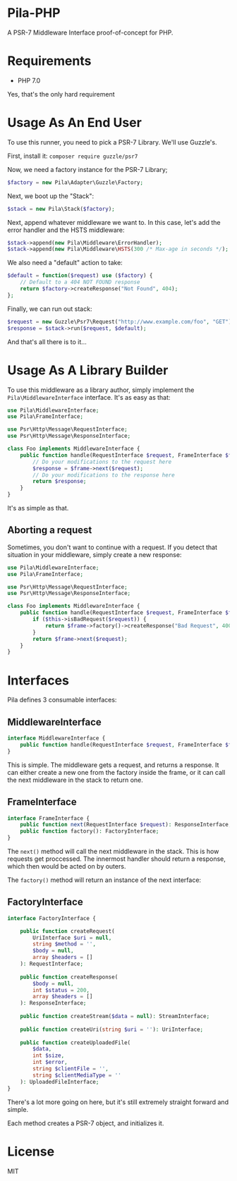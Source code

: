 Pila-PHP
========
A PSR-7 Middleware Interface proof-of-concept for PHP.

# Requirements
 * PHP 7.0
 
Yes, that's the only hard requirement

# Usage As An End User

To use this runner, you need to pick a PSR-7 Library. We'll use Guzzle's.

First, install it: `composer require guzzle/psr7`

Now, we need a factory instance for the PSR-7 Library;

```php
$factory = new Pila\Adapter\Guzzle\Factory;
```

Next, we boot up the "Stack":

```php
$stack = new Pila\Stack($factory);
```

Next, append whatever middleware we want to. In this case, let's add the error handler and the HSTS middleware:

```php
$stack->append(new Pila\Middleware\ErrorHandler);
$stack->append(new Pila\Middleware\HSTS(300 /* Max-age in seconds */);
```

We also need a "default" action to take:

```php
$default = function($request) use ($factory) {
    // Default to a 404 NOT FOUND response
    return $factory->createResponse("Not Found", 404);
};
```

Finally, we can run out stack:

```php
$request = new Guzzle\Psr7\Request("http://www.example.com/foo", "GET");
$response = $stack->run($request, $default);
```

And that's all there is to it...

# Usage As A Library Builder

To use this middleware as a library author, simply implement the `Pila\MiddlewareInterface` interface. It's as easy as that:

```php
use Pila\MiddlewareInterface;
use Pila\FrameInterface;

use Psr\Http\Message\RequestInterface;
use Psr\Http\Message\ResponseInterface;

class Foo implements MiddlewareInterface {
    public function handle(RequestInterface $request, FrameInterface $frame): ResponseInterface {
        // Do your modifications to the request here
        $response = $frame->next($request);
        // Do your modifications to the response here
        return $response;
    }
}
```

It's as simple as that.

## Aborting a request

Sometimes, you don't want to continue with a request. If you detect that situation in your middleware, simply create a new response:

```php
use Pila\MiddlewareInterface;
use Pila\FrameInterface;

use Psr\Http\Message\RequestInterface;
use Psr\Http\Message\ResponseInterface;

class Foo implements MiddlewareInterface {
    public function handle(RequestInterface $request, FrameInterface $frame): ResponseInterface {
        if ($this->isBadRequest($request)) {
            return $frame->factory()->createResponse("Bad Request", 400);
        }
        return $frame->next($request);
    }
}
```

# Interfaces

Pila defines 3 consumable interfaces:

## MiddlewareInterface

```php
interface MiddlewareInterface {
    public function handle(RequestInterface $request, FrameInterface $frame): ResponseInterface;
}
```

This is simple. The middleware gets a request, and returns a response. It can either create a new one from the factory inside the frame, or it can call the next middleware in the stack to return one.

## FrameInterface

```php
interface FrameInterface {
    public function next(RequestInterface $request): ResponseInterface;
    public function factory(): FactoryInterface;
}
```

The `next()` method will call the next middleware in the stack. This is how requests get proccessed. The innermost handler should return a response, which then would be acted on by outers.

The `factory()` method will return an instance of the next interface:

## FactoryInterface

```php
interface FactoryInterface {

    public function createRequest(
        UriInterface $uri = null, 
        string $method = '',
        $body = null, 
        array $headers = []
    ): RequestInterface;
    
    public function createResponse(
        $body = null,
        int $status = 200,
        array $headers = []
    ): ResponseInterface;
    
    public function createStream($data = null): StreamInterface;
    
    public function createUri(string $uri = ''): UriInterface;
    
    public function createUploadedFile(
        $data,
        int $size,
        int $error,
        string $clientFile = '',
        string $clientMediaType = ''
    ): UploadedFileInterface;
}
```

There's a lot more going on here, but it's still extremely straight forward and simple.

Each method creates a PSR-7 object, and initializes it.

# License

MIT

